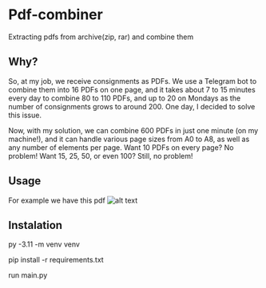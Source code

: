 # Pdf-combiner
 Extracting pdfs from archive(zip, rar) and combine them

## Why?
 So, at my job, we receive consignments as PDFs. We use a Telegram bot to combine them into 16 PDFs on one page, and it takes about 7 to 15 minutes every day to combine 80 to 110 PDFs, and up to 20 on Mondays as the number of consignments grows to around 200. One day, I decided to solve this issue.

 Now, with my solution, we can combine 600 PDFs in just one minute (on my machine!), and it can handle various page sizes from A0 to A8, as well as any number of elements per page. Want 10 PDFs on every page? No problem! Want 15, 25, 50, or even 100? Still, no problem!
## Usage
 For example we have this pdf 
![alt text](https://github.com/[DDExpo]/[Pdf-combiner]/blob/[main]/media/example_pdf?raw=true)

## Instalation

py -3.11 -m venv venv

pip install -r requirements.txt

run main.py
